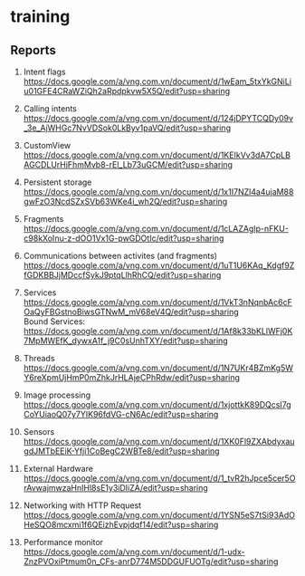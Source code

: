 # training

## Reports

1. Intent flags
https://docs.google.com/a/vng.com.vn/document/d/1wEam_5txYkGNiLiu01GFE4CRaWZiQh2aRpdpkvw5X5Q/edit?usp=sharing

2. Calling intents
https://docs.google.com/a/vng.com.vn/document/d/124jDPYTCQDy09v_3e_AjWHGc7NvVDSok0LkByv1paVQ/edit?usp=sharing

3. CustomView  
https://docs.google.com/a/vng.com.vn/document/d/1KEIkVv3dA7CpLBAGCDLUrHiFhmMvb8-rEl_Lb73uGCM/edit?usp=sharing

4. Persistent storage
https://docs.google.com/a/vng.com.vn/document/d/1x1I7NZl4a4ujaM88gwFzO3NcdSZxSVb63WKe4i_wh2Q/edit?usp=sharing

5. Fragments  
https://docs.google.com/a/vng.com.vn/document/d/1cLAZAgIp-nFKU-c98kXoInu-z-dOO1Vx1G-pwGDOtIc/edit?usp=sharing

6. Communications between activites (and fragments)
https://docs.google.com/a/vng.com.vn/document/d/1uT1U6KAq_Kdgf9ZfGDKBBJjMDccfSykJ9ptqLlhRhCQ/edit?usp=sharing

7. Services
https://docs.google.com/a/vng.com.vn/document/d/1VkT3nNqnbAc6cFOaQyFBGstnoBiwsGTNwM_mV68eV4Q/edit?usp=sharing  
Bound Services: https://docs.google.com/a/vng.com.vn/document/d/1Af8k33bKLlWFj0K7MpMWEfK_dywxA1f_j9C0sUnhTXY/edit?usp=sharing

8. Threads
https://docs.google.com/a/vng.com.vn/document/d/1N7UKr4BZmKg5WY6reXpmUjHmP0mZhkJrHLAjeCPhRdw/edit?usp=sharing

9. Image processing  
https://docs.google.com/a/vng.com.vn/document/d/1xjottkK89DQcsI7gCoYUiaoQ07y7YIK96fdVG-cN6Ac/edit?usp=sharing

10. Sensors  
https://docs.google.com/a/vng.com.vn/document/d/1XK0Fl9ZXAbdyxaugdJMTbEEiK-Yfji1CoBegC2WBTe8/edit?usp=sharing

11. External Hardware  
https://docs.google.com/a/vng.com.vn/document/d/1_tvR2hJpce5cer5OrAvwajmwzaHnIHl8sE1y3iDIiZA/edit?usp=sharing

12. Networking with HTTP Request
https://docs.google.com/a/vng.com.vn/document/d/1YSN5eS7tSi93AdOHeSQO8mcxmi1f6QEizhEvpjdqf14/edit?usp=sharing

13. Performance monitor  
https://docs.google.com/a/vng.com.vn/document/d/1-udx-ZnzPVOxiPtmum0n_CFs-anrD774M5DDGUFUOTg/edit?usp=sharing
